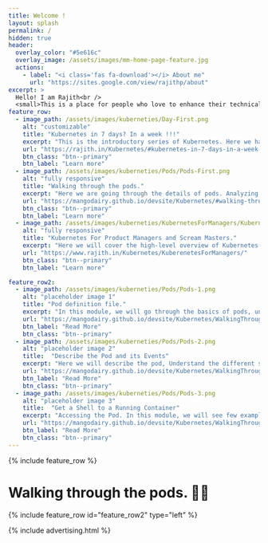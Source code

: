 ```yaml
---
title: Welcome !
layout: splash
permalink: /
hidden: true
header:
  overlay_color: "#5e616c"
  overlay_image: /assets/images/mm-home-page-feature.jpg
  actions:
    - label: "<i class='fas fa-download'></i> About me"
      url: "https://sites.google.com/view/rajithp/about"
excerpt: >
  Hello! I am Rajith<br />
  <small>This is a place for people who love to enhance their technical knowledge.Feel free to go through the pages. </small>
feature_row:
  - image_path: /assets/images/kuberneties/Day-First.png
    alt: "customizable"
    title: "Kubernetes in 7 days? In a week !!!"
    excerpt: "This is the introductory series of Kubernetes. Here we have 7 modules along with the demo. In this, we are going through the Kubernetes architecture, pods, deployment, service, volumes, along with the details of corresponding definition files."
    url: "https://rajith.in/Kubernetes/#kubernetes-in-7-days-in-a-week-"
    btn_class: "btn--primary"
    btn_label: "Learn more"
  - image_path: /assets/images/kuberneties/Pods/Pods-First.png
    alt: "fully responsive"
    title: "Walking through the pods."
    excerpt: "Here we are going through the details of pods. Analyzing the pod, connecting to the running containers and many more."
    url: "https://mangodairy.github.io/devsite/Kubernetes/#walking-through-the-pods--"
    btn_class: "btn--primary"
    btn_label: "Learn more"
  - image_path: /assets/images/kuberneties/KubernetesForManagers/KubernetesIn30Minutes.png
    alt: "fully responsive"
    title: "Kubernetes For Product Managers and Scream Masters."
    excerpt: "Here we will cover the high-level overview of Kubernetes from a non-technical perspective. This session is not for techies. It's intended for Product managers, project managers, scrum masters or support managers who wish to have a high-level overview of Kubernetes."
    url: "https://www.rajith.in/Kubernetes/KuberenetesForManagers/"
    btn_class: "btn--primary"
    btn_label: "Learn more"

feature_row2:
  - image_path: /assets/images/kuberneties/Pods/Pods-1.png
    alt: "placeholder image 1"
    title: "Pod definition file."
    excerpt: "In this module, we will go through the basics of pods, understand the structure of pod definition file and the different sections under it. "
    url: "https://mangodairy.github.io/devsite/Kubernetes/WalkingThroughThePodsPart1/"
    btn_label: "Read More"
    btn_class: "btn--primary"
  - image_path: /assets/images/kuberneties/Pods/Pods-2.png
    alt: "placeholder image 2"
    title:  "Describe the Pod and its Events"
    excerpt: "Here we will describe the pod, Understand the different sections of it. Go through the events under the different scenarios."
    url: "https://mangodairy.github.io/devsite/Kubernetes/WalkingThroughThePodsPart2/"
    btn_label: "Read More"
    btn_class: "btn--primary"
  - image_path: /assets/images/kuberneties/Pods/Pods-3.png
    alt: "placeholder image 3"
    title:  "Get a Shell to a Running Container"
    excerpt: "Accessing the Pod. In this module, we will see few examples of how to interact with a running container."
    url: "https://mangodairy.github.io/devsite/Kubernetes/WalkingThroughThePodsPart3/"
    btn_label: "Read More"
    btn_class: "btn--primary"
---
```


{% include feature_row %}

# Walking through the pods.  🚶🚶

{% include feature_row id="feature_row2" type="left" %} 

{% include advertising.html %}


